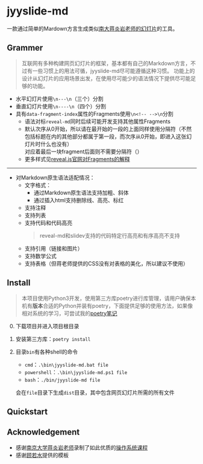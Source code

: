 # jyyslide-md

一款通过简单的Mardown方言生成类似[南大蒋炎岩老师的幻灯片](http://jyywiki.cn/OS/2022/slides/1.slides#/)的工具。

## Grammer
>互联网有多种构建网页幻灯片的框架，基本都有自己的Markdown方言，不过有一些习惯上的用法可循，jyyslide-md尽可能遵循这种习惯。
>功能上的设计从幻灯片的应用场景出发，在使用尽可能少的语法情况下提供尽可能足够的功能。

+ 水平幻灯片使用`\n---\n`（三个）分割
+ 垂直幻灯片使用`\n----\n`（四个）分割
+ 具有`data-fragment-index`属性的Fragments使用`\n<!-- -->\n`分割
  + 语法对标`reveal-md`同时后续可能开发支持其他属性Fragments
  + 默认次序从0开始，所以请在最开始的一段的上面同样使用分隔符（不然包括标题在内的其他部分都属于第一段，而次序从0开始，即进入这张幻灯片时什么也没有）  
    对应着最后一块fragment后面则不需要分隔符（）
  + 更多样式见[reveal.js官网对Fragments的解释](https://revealjs.com/fragments/)

---

+ 对Markdown原生语法适配情况：
    + 文字格式：
        + 通过Markdown原生语法支持加粗、斜体
        + 通过插入html支持删除线、高亮、标红
    + 支持注释
    + 支持列表
    + 支持代码和代码高亮
        >reveal-md和slidev支持的代码特定行高亮和有序高亮不支持
    + 支持引用（链接和图片）
    + 支持数学公式
    + 支持表格（但蒋老师提供的CSS没有对表格的美化，所以建议不使用）

## Install
>本项目使用Python3开发，使用第三方库poetry进行库管理，请用户确保本机有**版本**合适的Python并装有poetry，下面提供足够的使用方法，如果像相对系统的学习，可尝试我的[poetry笔记](https://github.com/zweix123/CS-notes/blob/master/Programing-Language/Python/poetry.md)

0. 下载项目并进入项目根目录
1. 安装第三方库：`poetry install`
2. 目录`bin`有各种shell的命令
    + `cmd`：`.\bin\jyyslide-md.bat file`
    + `powershell`：`.\bin\jyyslide-md.ps1 file`
    + `bash`：`./bin/jyyslide-md file`
    
    会在`file`目录下生成`dist`目录，其中包含网页幻灯片所需的所有文件

## Quickstart

## Acknowledgement
+ 感谢[南京大学蒋炎岩老师](https://ics.nju.edu.cn/~jyy/)录制了如此优质的[操作系统课程](https://jyywiki.cn/)
+ 感谢[顾若水](https://github.com/ruoshui255)提供的模板